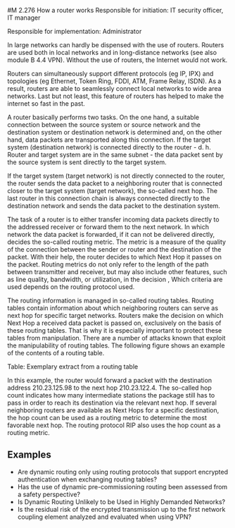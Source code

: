 #M 2.276 How a router works
Responsible for initiation: IT security officer, IT manager

Responsible for implementation: Administrator

In large networks can hardly be dispensed with the use of routers. Routers are used both in local networks and in long-distance networks (see also module B 4.4 VPN). Without the use of routers, the Internet would not work.

Routers can simultaneously support different protocols (eg IP, IPX) and topologies (eg Ethernet, Token Ring, FDDI, ATM, Frame Relay, ISDN). As a result, routers are able to seamlessly connect local networks to wide area networks. Last but not least, this feature of routers has helped to make the internet so fast in the past.

A router basically performs two tasks. On the one hand, a suitable connection between the source system or source network and the destination system or destination network is determined and, on the other hand, data packets are transported along this connection. If the target system (destination network) is connected directly to the router - d. h. Router and target system are in the same subnet - the data packet sent by the source system is sent directly to the target system.



If the target system (target network) is not directly connected to the router, the router sends the data packet to a neighboring router that is connected closer to the target system (target network), the so-called next hop. The last router in this connection chain is always connected directly to the destination network and sends the data packet to the destination system.



The task of a router is to either transfer incoming data packets directly to the addressed receiver or forward them to the next network. In which network the data packet is forwarded, if it can not be delivered directly, decides the so-called routing metric. The metric is a measure of the quality of the connection between the sender or router and the destination of the packet. With their help, the router decides to which Next Hop it passes on the packet. Routing metrics do not only refer to the length of the path between transmitter and receiver, but may also include other features, such as line quality, bandwidth, or utilization, in the decision , Which criteria are used depends on the routing protocol used.

The routing information is managed in so-called routing tables. Routing tables contain information about which neighboring routers can serve as next hop for specific target networks. Routers make the decision on which Next Hop a received data packet is passed on, exclusively on the basis of these routing tables. That is why it is especially important to protect these tables from manipulation. There are a number of attacks known that exploit the manipulability of routing tables. The following figure shows an example of the contents of a routing table.

Table: Exemplary extract from a routing table

In this example, the router would forward a packet with the destination address 210.23.125.98 to the next hop 210.23.122.4. The so-called hop count indicates how many intermediate stations the package still has to pass in order to reach its destination via the relevant next hop. If several neighboring routers are available as Next Hops for a specific destination, the hop count can be used as a routing metric to determine the most favorable next hop. The routing protocol RIP also uses the hop count as a routing metric.



## Examples 
* Are dynamic routing only using routing protocols that support encrypted authentication when exchanging routing tables?
* Has the use of dynamic pre-commissioning routing been assessed from a safety perspective?
* Is Dynamic Routing Unlikely to be Used in Highly Demanded Networks?
* Is the residual risk of the encrypted transmission up to the first network coupling element analyzed and evaluated when using VPN?




